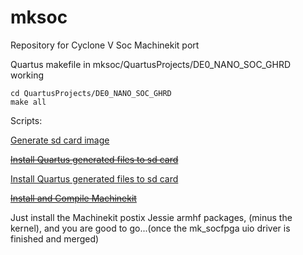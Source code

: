 # mksoc
Repository for Cyclone V Soc Machinekit port

Quartus makefile in mksoc/QuartusProjects/DE0_NANO_SOC_GHRD working

    cd QuartusProjects/DE0_NANO_SOC_GHRD
    make all
    
Scripts:    
    
[Generate sd card image](./scripts/Divided_scripts/readme.md)

~~[Install Quartus generated files to sd card](./Notes/install_Makefile-generated-files-to-sdcard.txt)~~

[Install Quartus generated files to sd card](./scripts/inst-rbf-dtb.sh)

~~[Install and Compile Machinekit](./scripts/mksoc-jessie-mk_rip_build-instal-v2.sh)~~

Just install the Machinekit postix Jessie armhf packages, (minus the kernel), and you are good to go...(once the mk_socfpga uio driver is finished and merged)
  
